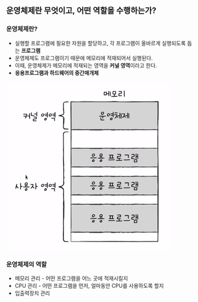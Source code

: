 ## 운영체제란 무엇이고, 어떤 역할을 수행하는가?

### 운영체제란?

- 실행할 프로그램에 필요한 자원을 할당하고, 각 프로그램이 올바르게 실행되도록 돕는 **프로그램**
- 운영체제도 프로그램이기 때문에 메모리에 적재되어서 실행된다.
- 이때, 운영체제가 메모리에 적재되는 영역을 **커널 영역**이라고 한다.
- **응용프로그램과 하드웨어의 중간매개체** 

<img src="../image/os.png" >

### 운영체제의 역할

- 메모리 관리 - 어떤 프로그램을 어느 곳에 적재시킬지
- CPU 관리 - 어떤 프로그램을 먼저, 얼마동안 CPU를 사용하도록 할지 
- 입출력장치 관리